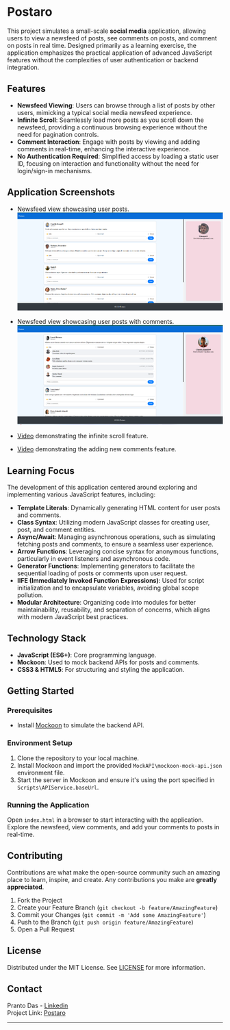 # Postaro

This project simulates a small-scale **social media** application, allowing users to view a newsfeed of posts, see comments on posts, and comment on posts in real time. Designed primarily as a learning exercise, the application emphasizes the practical application of advanced JavaScript features without the complexities of user authentication or backend integration.


## Features

- **Newsfeed Viewing**: Users can browse through a list of posts by other users, mimicking a typical social media newsfeed experience.
- **Infinite Scroll**: Seamlessly load more posts as you scroll down the newsfeed, providing a continuous browsing experience without the need for pagination controls.
- **Comment Interaction**: Engage with posts by viewing and adding comments in real-time, enhancing the interactive experience.
- **No Authentication Required**: Simplified access by loading a static user ID, focusing on interaction and functionality without the need for login/sign-in mechanisms.

## Application Screenshots

- Newsfeed view showcasing user posts.
![Newsfeed View](https://github.com/PrantoDas/Postaro/blob/main/Screenshots/newsfeed.png)

- Newsfeed view showcasing user posts with comments.
![Comment Feature](https://github.com/PrantoDas/Postaro/blob/main/Screenshots/comments.png)

- [Video](https://youtu.be/O684r0SwI4w) demonstrating the infinite scroll feature.

- [Video](https://youtu.be/cb8EPaR2lfQ) demonstrating the adding new comments feature.


## Learning Focus

The development of this application centered around exploring and implementing various JavaScript features, including:

- **Template Literals**: Dynamically generating HTML content for user posts and comments.
- **Class Syntax**: Utilizing modern JavaScript classes for creating user, post, and comment entities.
- **Async/Await**: Managing asynchronous operations, such as simulating fetching posts and comments, to ensure a seamless user experience.
- **Arrow Functions**: Leveraging concise syntax for anonymous functions, particularly in event listeners and asynchronous code.
- **Generator Functions**: Implementing generators to facilitate the sequential loading of posts or comments upon user request.
- **IIFE (Immediately Invoked Function Expressions)**: Used for script initialization and to encapsulate variables, avoiding global scope pollution.
- **Modular Architecture**: Organizing code into modules for better maintainability, reusability, and separation of concerns, which aligns with modern JavaScript best practices.


## Technology Stack
- **JavaScript (ES6+)**: Core programming language.
- **Mockoon**: Used to mock backend APIs for posts and comments.
- **CSS3 & HTML5**: For structuring and styling the application.


## Getting Started

### Prerequisites

- Install [Mockoon](https://mockoon.com/) to simulate the backend API.

### Environment Setup

1. Clone the repository to your local machine.
2. Install Mockoon and import the provided `MockAPI\mockoon-mock-api.json` environment file.
3. Start the server in Mockoon and ensure it's using the port specified in `Scripts\APIService.baseUrl`.


### Running the Application

Open `index.html` in a browser to start interacting with the application. Explore the newsfeed, view comments, and add your comments to posts in real-time.

## Contributing

Contributions are what make the open-source community such an amazing place to learn, inspire, and create. Any contributions you make are **greatly appreciated**.

1. Fork the Project
2. Create your Feature Branch (`git checkout -b feature/AmazingFeature`)
3. Commit your Changes (`git commit -m 'Add some AmazingFeature'`)
4. Push to the Branch (`git push origin feature/AmazingFeature`)
5. Open a Pull Request

## License

Distributed under the MIT License. See [LICENSE](https://github.com/PrantoDas/Postaro?tab=MIT-1-ov-file) for more information.

## Contact

Pranto Das - [Linkedin](https://www.linkedin.com/in/pranto-das/)
<br>
Project Link: [Postaro](https://github.com/PrantoDas/Postaro)

---
